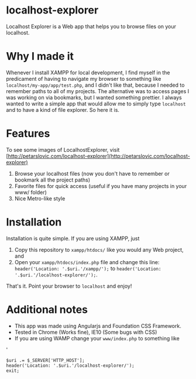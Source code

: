 localhost-explorer
==================

Localhost Explorer is a Web app that helps you to browse files on your localhost.

Why I made it
==================
Whenever I install XAMPP for local development, I find myself in the predicament of having to navigate my browser to something like `localhost/my-app/app/test.php`, and I didn't like that, because I needed to remember paths to all of my projects. The alternative was to access pages I was working on via bookmarks, but I wanted something prettier. I always wanted to write a simple app that would allow me to simply type `localhost` and to have a kind of file explorer. So here it is. 

Features
=================

To see some images of LocalhostExplorer, visit [http://petarslovic.com/localhost-explorer](http://petarslovic.com/localhost-explorer)

1. Browse your localhost files (now you don't have to remember or bookmark all the project paths)
2. Favorite files for quick access (useful if you have many projects in your www/ folder)
3. Nice Metro-like style

Installation
=================
Installation is quite simple. If you are using XAMPP, just 

1. Copy this repository to `xampp/htdocs/` like you would any Web project, and 
2. Open your `xampp/htdocs/index.php` file and change this line: `header('Location: '.$uri.'/xampp/');` to `header('Location: '.$uri.'/localhost-explorer/');`.

That's it. Point your browser to `localhost` and enjoy!

Additional notes
=================
- This app was made using Angularjs and Foundation CSS Framework.
- Tested in Chrome (Works fine), IE10 (Some bugs with CSS)
- If you are using WAMP change your `www/index.php` to something like

'

	$uri .= $_SERVER['HTTP_HOST'];
	header('Location: '.$uri.'/localhost-explorer/');
	exit;
